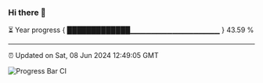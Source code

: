 ### Hi there 👋

⏳ Year progress { █████████████▁▁▁▁▁▁▁▁▁▁▁▁▁▁▁▁▁ } 43.59 %

---

⏰ Updated on Sat, 08 Jun 2024 12:49:05 GMT

![Progress Bar CI](https://github.com/IshwaranRudhara/GIT-ACTION/workflows/Progress%20Bar%20CI/badge.svg)
